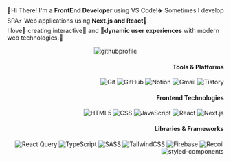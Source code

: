 
<div>
  
👋Hi There! I'm a **FrontEnd Developer** using VS Code!✈️ Sometimes I develop SPA⚡ Web applications using **Next.js and React**👊.  
I love💙 creating interactive🌼 and 👺**dynamic user experiences** with modern web technologies.🔎
</div>

<div align="center">
  
![githubprofile](https://github.com/user-attachments/assets/192c124e-6536-4972-8056-944c259d49ac)
</div>



<div align="right">
  
#### Tools & Platforms
  
![Git](https://img.shields.io/badge/Git-F05032?style=flat-square&logo=git&logoColor=white)
![GitHub](https://img.shields.io/badge/GitHub-181717?style=flat-square&logo=github&logoColor=white)
![Notion](https://img.shields.io/badge/Notion-000000?style=flat-square&logo=notion&logoColor=white)
![Gmail](https://img.shields.io/badge/Gmail-EA4335?style=flat-square&logo=gmail&logoColor=white)
![Tistory](https://img.shields.io/badge/tistory-000000?style=flat-square&logo=tistory&logoColor=white)
</div>

<div align="right">
  
#### Frontend Technologies
  
![HTML5](https://img.shields.io/badge/HTML5-E34F26?style=flat-square&logo=HTML5&logoColor=black)
![CSS](https://img.shields.io/badge/CSS-1572B6?style=flat-square&logo=CSS3&logoColor=black)
![JavaScript](https://img.shields.io/badge/JavaScript-F7DF1E?style=flat-square&logo=javascript&logoColor=black)
![React](https://img.shields.io/badge/React-61DAFB?style=flat-square&logo=React&logoColor=white)
![Next.js](https://img.shields.io/badge/Next.js-000000?style=flat-square&logo=Next.js&logoColor=white)
</div>

<div align="right">
  
#### Libraries & Frameworks
  
![React Query](https://img.shields.io/badge/React%20Query-FF4154?style=flat-square&logo=reactquery&logoColor=white)
![TypeScript](https://img.shields.io/badge/TypeScript-3178C6?style=flat-square&logo=Typescript&logoColor=black)
![SASS](https://img.shields.io/badge/SASS-CC6699?style=flat-square&logo=sass&logoColor=black)
![TailwindCSS](https://img.shields.io/badge/TailwindCSS-06B6D4?style=flat-square&logo=tailwindcss&logoColor=black)
![Firebase](https://img.shields.io/badge/Firebase-DD2C00?style=flat-square&logo=Firebase&logoColor=black)
![Recoil](https://img.shields.io/badge/Recoil-3578E5?style=flat-square&logo=recoil&logoColor=white)
![styled-components](https://img.shields.io/badge/styled--components-DB7093?style=flat-square&logo=styledcomponents&logoColor=white)
</div>
